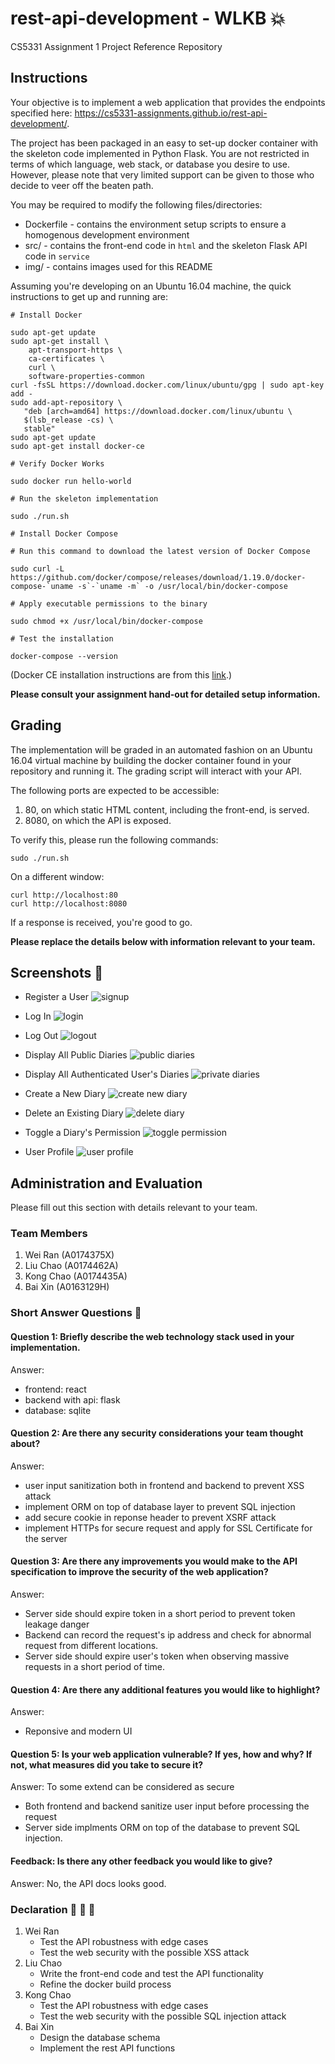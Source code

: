 # rest-api-development - WLKB :boom:

CS5331 Assignment 1 Project Reference Repository

## Instructions

Your objective is to implement a web application that provides the endpoints
specified here: https://cs5331-assignments.github.io/rest-api-development/.

The project has been packaged in an easy to set-up docker container with the
skeleton code implemented in Python Flask. You are not restricted in terms of
which language, web stack, or database you desire to use. However, please note
that very limited support can be given to those who decide to veer off the
beaten path.

You may be required to modify the following files/directories:

* Dockerfile - contains the environment setup scripts to ensure a homogenous
  development environment
* src/ - contains the front-end code in `html` and the skeleton Flask API code
  in `service`
* img/ - contains images used for this README

Assuming you're developing on an Ubuntu 16.04 machine, the quick instructions
to get up and running are:

```
# Install Docker

sudo apt-get update
sudo apt-get install \
    apt-transport-https \
    ca-certificates \
    curl \
    software-properties-common
curl -fsSL https://download.docker.com/linux/ubuntu/gpg | sudo apt-key add -
sudo add-apt-repository \
   "deb [arch=amd64] https://download.docker.com/linux/ubuntu \
   $(lsb_release -cs) \
   stable"
sudo apt-get update
sudo apt-get install docker-ce

# Verify Docker Works

sudo docker run hello-world

# Run the skeleton implementation

sudo ./run.sh
```

```
# Install Docker Compose

# Run this command to download the latest version of Docker Compose

sudo curl -L https://github.com/docker/compose/releases/download/1.19.0/docker-compose-`uname -s`-`uname -m` -o /usr/local/bin/docker-compose

# Apply executable permissions to the binary

sudo chmod +x /usr/local/bin/docker-compose

# Test the installation

docker-compose --version
```

(Docker CE installation instructions are from this
[link](https://docs.docker.com/install/linux/docker-ce/ubuntu/#install-using-the-repository).)

**Please consult your assignment hand-out for detailed setup information.**

## Grading

The implementation will be graded in an automated fashion on an Ubuntu 16.04
virtual machine by building the docker container found in your repository and
running it. The grading script will interact with your API.

The following ports are expected to be accessible:

1.  80, on which static HTML content, including the front-end, is served.
2.  8080, on which the API is exposed.

To verify this, please run the following commands:

```
sudo ./run.sh
```

On a different window:

```
curl http://localhost:80
curl http://localhost:8080
```

If a response is received, you're good to go.

**Please replace the details below with information relevant to your team.**

## Screenshots :facepunch:

* Register a User
  ![signup](./img/signup.png)

* Log In
  ![login](./img/login.png)

* Log Out
  ![logout](./img/logout.png)

* Display All Public Diaries
  ![public diaries](./img/home_public.png)

* Display All Authenticated User's Diaries
  ![private diaries](./img/home_logged_in.png)

* Create a New Diary
  ![create new diary](./img/create_new_diary.png)

* Delete an Existing Diary
  ![delete diary](./img/delete_diary.png)

* Toggle a Diary's Permission
  ![toggle permission](./img/toggle_diary.png)

* User Profile
  ![user profile](./img/profile.png)

## Administration and Evaluation

Please fill out this section with details relevant to your team.

### Team Members

1.  Wei Ran (A0174375X)
2.  Liu Chao (A0174462A)
3.  Kong Chao (A0174435A)
4.  Bai Xin (A0163129H)

### Short Answer Questions :pray:

#### Question 1: Briefly describe the web technology stack used in your implementation.

Answer:

* frontend: react
* backend with api: flask
* database: sqlite

#### Question 2: Are there any security considerations your team thought about?

Answer:

* user input sanitization both in frontend and backend to prevent XSS attack
* implement ORM on top of database layer to prevent SQL injection
* add secure cookie in reponse header to prevent XSRF attack
* implement HTTPs for secure request and apply for SSL Certificate for the server

#### Question 3: Are there any improvements you would make to the API specification to improve the security of the web application?

Answer:

* Server side should expire token in a short period to prevent token leakage danger
* Backend can record the request's ip address and check for abnormal request from different locations.
* Server side should expire user's token when observing massive requests in a short period of time.

#### Question 4: Are there any additional features you would like to highlight?

Answer:

* Reponsive and modern UI

#### Question 5: Is your web application vulnerable? If yes, how and why? If not, what measures did you take to secure it?

Answer: To some extend can be considered as secure

* Both frontend and backend sanitize user input before processing the request
* Server side implments ORM on top of the database to prevent SQL injection.

#### Feedback: Is there any other feedback you would like to give?

Answer: No, the API docs looks good.

### Declaration :confetti_ball: :tada: :bell:

1.  Wei Ran
    * Test the API robustness with edge cases
    * Test the web security with the possible XSS attack
2.  Liu Chao
    * Write the front-end code and test the API functionality
    * Refine the docker build process
3.  Kong Chao
    * Test the API robustness with edge cases
    * Test the web security with the possible SQL injection attack
4.  Bai Xin
    * Design the database schema
    * Implement the rest API functions
